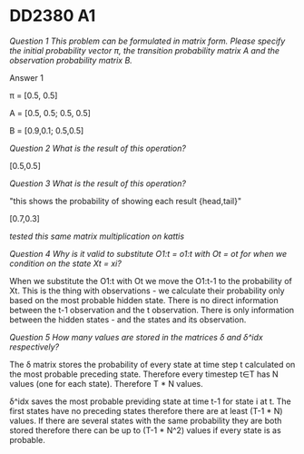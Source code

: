 # DD2380 A1

_Question 1 This problem can be formulated in matrix form. Please specify the initial probability
vector π, the transition probability matrix A and the observation probability matrix B._

Answer 1

π = 
[0.5, 0.5]

A =
[0.5, 0.5;
 0.5, 0.5]

B =
[0.9,0.1;
 0.5,0.5]

_Question 2 What is the result of this operation?_

[0.5,0.5]

_Question 3 What is the result of this operation?_

"this shows the probability of showing each result {head,tail}"

[0.7,0.3]

_tested this same matrix multiplication on kattis_


_Question 4 Why is it valid to substitute O1:t = o1:t with Ot = ot
for when we condition on the
state Xt = xi?_

When we substitute the O1:t with Ot we move the O1:t-1 to the probability of Xt. This is the thing with observations - we calculate their probability only based on the most probable hidden state. There is no direct information between the t-1 observation and the t observation. There is only information between the hidden states - and the states and its observation.

_Question 5 How many values are stored in the matrices δ and δ^idx respectively?_

The δ matrix stores the probability of every state at time step t calculated on the most probable preceding state. Therefore every timestep t∈T has N values (one for each state). Therefore T * N values.

δ^idx saves the most probable previding state at time t-1 for state i at t. The first states have no preceding states therefore there are at least (T-1 * N) values. If there are several states with the same probability they are both stored therefore there can be up to (T-1 * N^2) values if every state is as probable.


